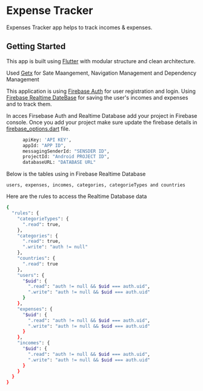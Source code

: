 # Expense Tracker

Expenses Tracker app helps to track incomes & expenses.

## Getting Started

This app is built using [Flutter](https://flutter.dev/) with modular structure and clean architecture. 

Used [Getx](https://github.com/jonataslaw/getx) for Sate Maangement, Navigation Management and Dependency Management

This application is using [Firebase Auth](https://firebase.google.com/products/auth) for user registration and login. Using [Firebase Realtime DateBase](https://firebase.google.com/products/realtime-database) for saving the user's incomes and expenses and to track them.

In acces Firsebase Auth and Realtime Database add your project in Firebase console. Once you add your project make sure update the firebase details in [firebase_options.dart](https://github.com/rjkolli7/flutter_expenses_track/blob/master/firebase_integration/lib/src/commons/firebase_options.dart) file.

```bash
      apiKey: 'API KEY',
      appId: "APP ID",
      messagingSenderId: "SENSDER ID",
      projectId: "Android PROJECT ID",
      databaseURL: "DATABASE URL"
```

Below is the tables using in Firebase Realtime Database

```users, expenses, incomes, categories, categorieTypes and countries```

Here are the rules to access the Realtime Database data

```bash
{
  "rules": {
    "categorieTypes": {
      ".read": true,      
    },
    "categories": {
      ".read": true,
      ".write": "auth != null"
    },
    "countries": {
      ".read": true
    },
    "users": {
      "$uid": {
      	".read": "auth != null && $uid === auth.uid",
      	".write": "auth != null && $uid === auth.uid"
      }
    },
    "expenses": {
      "$uid": {
      	".read": "auth != null && $uid === auth.uid",
      	".write": "auth != null && $uid === auth.uid"
      }
    },
    "incomes": {
      "$uid": {
      	".read": "auth != null && $uid === auth.uid",
      	".write": "auth != null && $uid === auth.uid"
      }
    }      
  }
}
```
